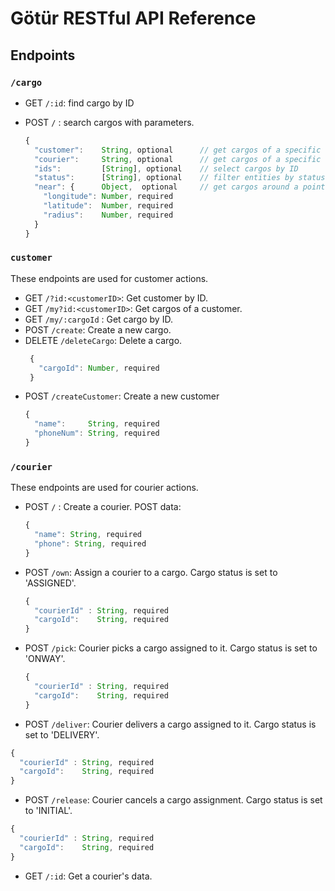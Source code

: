 # Götür RESTful API Reference

## Endpoints


### `/cargo`
* GET `/:id`: find cargo by ID
* POST `/` : search cargos with parameters.
  
  ```javascript
  {
    "customer":    String, optional      // get cargos of a specific customer
    "courier":     String, optional      // get cargos of a specific courier
    "ids":         [String], optional    // select cargos by ID
    "status":      [String], optional    // filter entities by status
    "near": {      Object,  optional     // get cargos around a point
      "longitude": Number, required
      "latitude":  Number, required
      "radius":    Number, required
    }
  }
  ```
### `customer`
These endpoints are used for customer actions.
  * GET `/?id:<customerID>`: Get customer by ID.
  * GET `/my?id:<customerID>`: Get cargos of a customer.
  * GET `/my/:cargoId` : Get cargo by ID.
  * POST `/create`: Create a new cargo.
  * DELETE `/deleteCargo`: Delete a cargo.
    ```javascript
     { 
       "cargoId": Number, required
     }
    ```
  * POST `/createCustomer`: Create a new customer
    ```javascript
    {
      "name":     String, required
      "phoneNum": String, required
    }
    ```
### `/courier`
These endpoints are used for courier actions.
  * POST `/` : Create a courier.
    POST data:
    ```javascript
    { 
      "name": String, required
      "phone": String, required
    }
    ```
  * POST `/own`: Assign a courier to a cargo. Cargo status is set to 'ASSIGNED'.
    ```javascript
    {
      "courierId" : String, required
      "cargoId":    String, required
    }
    ```
  * POST `/pick`: Courier picks a cargo assigned to it. Cargo status is set to 'ONWAY'.
    ```javascript
    {
      "courierId" : String, required
      "cargoId":    String, required
    }
    ```
  * POST `/deliver`: Courier delivers a cargo assigned to it. Cargo status is set to 'DELIVERY'.
  ```javascript
  {
    "courierId" : String, required
    "cargoId":    String, required
  }
  ```
  * POST `/release`: Courier cancels a cargo assignment. Cargo status is set to 'INITIAL'.
  ```javascript
  {
    "courierId" : String, required
    "cargoId":    String, required
  }
  ```
  * GET `/:id`: Get a courier's data.
